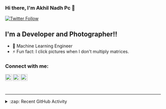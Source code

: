 ### Hi there, I'm Akhil Nadh Pc  👋


[![Twitter Follow](https://img.shields.io/twitter/follow/pcakhilnadh?color=1DA1F2&logo=twitter&style=for-the-badge)](https://twitter.com/intent/follow?original_referer=https%3A%2F%2Fgithub.com%2Fpcakhilnadh&screen_name=pcakhilnadh)

## I'm a Developer and Photographer!!

- 🔭  Machine Learning Engineer
- ⚡  Fun fact: I click pictures when I don't multiply matrices.



### Connect with me:

[<img align="left" alt="pcakhilnadh | LinkedIn" width="22px" src="https://cdn.jsdelivr.net/npm/simple-icons@v3/icons/linkedin.svg" />][linkedin]
[<img align="left" alt="pcakhilnadh | Twitter" width="22px" src="https://cdn.jsdelivr.net/npm/simple-icons@v3/icons/twitter.svg" />][twitter]
[<img align="left" alt="pcakhilnadh | Instagram" width="22px" src="https://cdn.jsdelivr.net/npm/simple-icons@v3/icons/instagram.svg" />][instagram]

<br />


<br />
<br />


---

<details>
  <summary>:zap: Recent GitHub Activity</summary>
  
<!--START_SECTION:activity-->

<!--END_SECTION:activity-->

</details>



[twitter]: https://twitter.com/pcakhilnadh
[instagram]: https://instagram.com/pcakhilnadh
[linkedin]: https://linkedin.com/in/pcakhilnadh
